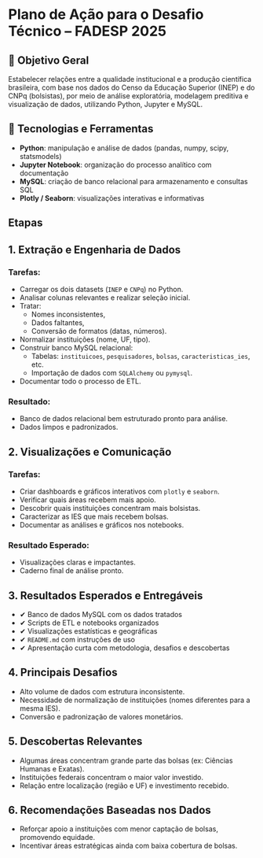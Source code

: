 # **Plano de Ação para o Desafio Técnico – FADESP 2025**

## 🎯 Objetivo Geral

Estabelecer relações entre a qualidade institucional e a produção científica brasileira, com base nos dados do Censo da Educação Superior (INEP) e do CNPq (bolsistas), por meio de análise exploratória, modelagem preditiva e visualização de dados, utilizando Python, Jupyter e MySQL.


## 🔧 Tecnologias e Ferramentas

- **Python**: manipulação e análise de dados (pandas, numpy, scipy, statsmodels)
- **Jupyter Notebook**: organização do processo analítico com documentação
- **MySQL**: criação de banco relacional para armazenamento e consultas SQL
- **Plotly / Seaborn**: visualizações interativas e informativas


## Etapas

## **1. Extração e Engenharia de Dados**

### Tarefas:

- Carregar os dois datasets (`INEP` e `CNPq`) no Python.
- Analisar colunas relevantes e realizar seleção inicial.
- Tratar:
    - Nomes inconsistentes,
    - Dados faltantes,
    - Conversão de formatos (datas, números).
- Normalizar instituições (nome, UF, tipo).
- Construir banco MySQL relacional:
    - Tabelas: `instituicoes`, `pesquisadores`, `bolsas`, `caracteristicas_ies`, etc.
    - Importação de dados com `SQLAlchemy` ou `pymysql`.
- Documentar todo o processo de ETL.

### Resultado:

- Banco de dados relacional bem estruturado pronto para análise.
- Dados limpos e padronizados.

## **2. Visualizações e Comunicação**

### Tarefas:

- Criar dashboards e gráficos interativos com `plotly` e `seaborn`.
- Verificar quais áreas recebem mais apoio.
- Descobrir quais instituições concentram mais bolsistas.
- Caracterizar as IES que mais recebem bolsas.
- Documentar as análises e gráficos nos notebooks.

### Resultado Esperado:

- Visualizações claras e impactantes.
- Caderno final de análise pronto.

## **3. Resultados Esperados e Entregáveis**

- ✔ Banco de dados MySQL com os dados tratados
- ✔ Scripts de ETL e notebooks organizados
- ✔ Visualizações estatísticas e geográficas
- ✔ `README.md` com instruções de uso
- ✔ Apresentação curta com metodologia, desafios e descobertas

## **4. Principais Desafios**

- Alto volume de dados com estrutura inconsistente.
- Necessidade de normalização de instituições (nomes diferentes para a mesma IES).
- Conversão e padronização de valores monetários.

## **5. Descobertas Relevantes**

- Algumas áreas concentram grande parte das bolsas (ex: Ciências Humanas e Exatas).
- Instituições federais concentram o maior valor investido.
- Relação entre localização (região e UF) e investimento recebido.

## **6. Recomendações Baseadas nos Dados**

- Reforçar apoio a instituições com menor captação de bolsas, promovendo equidade.
- Incentivar áreas estratégicas ainda com baixa cobertura de bolsas.

